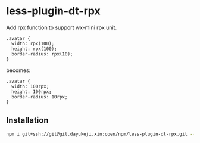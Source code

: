 # less-plugin-dt-rpx
Add rpx function to support wx-mini rpx unit.

```less
.avatar {
  width: rpx(100);
  height: rpx(100);
  border-radius: rpx(10);
}
```
becomes:
```
.avatar {
  width: 100rpx;
  height: 100rpx;
  border-radius: 10rpx;
}
```

## Installation
```bash
npm i git+ssh://git@git.dayukeji.xin:open/npm/less-plugin-dt-rpx.git --save-dev
```
